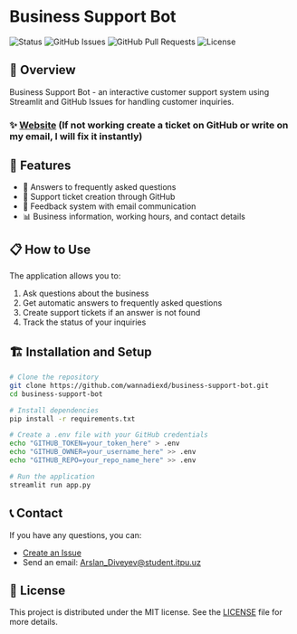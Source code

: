 # Business Support Bot

![Status](https://img.shields.io/badge/status-active-success.svg)
![GitHub Issues](https://img.shields.io/github/issues/wannadiexd/business-support-bot.svg)
![GitHub Pull Requests](https://img.shields.io/github/issues-pr/wannadiexd/business-support-bot.svg)
![License](https://img.shields.io/badge/license-MIT-blue.svg)

## 🌟 Overview

Business Support Bot - an interactive customer support system using Streamlit and GitHub Issues for handling customer inquiries.

### ✨ [Website](https://huggingface.co/spaces/wannadiexd/business-support-bot) (If not working create a ticket on GitHub or write on my email, I will fix it instantly)

## 🚀 Features

- 💬 Answers to frequently asked questions
- 🎫 Support ticket creation through GitHub
- 📧 Feedback system with email communication
- 📊 Business information, working hours, and contact details

## 📋 How to Use

The application allows you to:

1. Ask questions about the business
2. Get automatic answers to frequently asked questions
3. Create support tickets if an answer is not found
4. Track the status of your inquiries

## 🏗 Installation and Setup

```bash
# Clone the repository
git clone https://github.com/wannadiexd/business-support-bot.git
cd business-support-bot

# Install dependencies
pip install -r requirements.txt

# Create a .env file with your GitHub credentials
echo "GITHUB_TOKEN=your_token_here" > .env
echo "GITHUB_OWNER=your_username_here" >> .env
echo "GITHUB_REPO=your_repo_name_here" >> .env

# Run the application
streamlit run app.py
```

## 📞 Contact

If you have any questions, you can:

- [Create an Issue](https://github.com/wannadiexd/business-support-bot/issues/new/choose)
- Send an email: [Arslan_Diveyev@student.itpu.uz](mailto:Arslan_Diveyev@student.itpu.uz)

## 📃 License

This project is distributed under the MIT license. See the [LICENSE](LICENSE) file for more details.